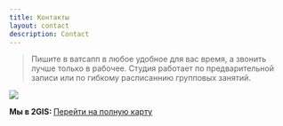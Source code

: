 ```yaml
---
title: Контакты
layout: contact
description: Contact
---
```

> Пишите в ватсапп в любое удобное для вас время, а звонить лучше только в рабочее. Студия работает по предварительной записи или по гибкому расписаннию групповых занятий.

<image src="https://static.maps.2gis.com/1.0?s=750x450&c=50.26455,127.53614&z=16&pt=50.26465,127.53602" >

<p>
      <div class="call-email"><strong>Мы в 2GIS: </strong>
      <a href="https://go.2gis.com/jw3ta">
        Перейти на полную карту
      </a>
    </div>
    </p>



